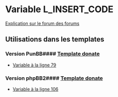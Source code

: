 # Variable L_INSERT_CODE
[Explication sur le forum des forums](http://forum.forumactif.com/t294113-listing-des-variables#L_INSERT_CODE)
## Utilisations dans les templates
### Version PunBB#### [Template donate](punbb/donate.md)
* [Variable à la ligne 79](../punbb/donate.tpl#L79)
### Version phpBB2#### [Template donate](subsilver/donate.md)
* [Variable à la ligne 106](../subsilver/donate.tpl#L106)